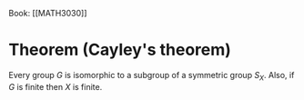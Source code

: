 Book: [[MATH3030]]
# Theorem (Cayley's theorem)
Every group $G$ is isomorphic to a subgroup of a symmetric group $S_{X}$.
Also, if $G$ is finite then $X$ is finite.